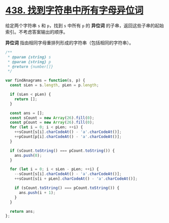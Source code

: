 # [438. 找到字符串中所有字母异位词](https://leetcode-cn.com/problems/find-all-anagrams-in-a-string)

给定两个字符串 `s` 和 `p`，找到 `s` 中所有 `p` 的 **异位词** 的子串，返回这些子串的起始索引。不考虑答案输出的顺序。

**异位词** 指由相同字母重排列形成的字符串（包括相同的字符串）。

``` js
/**
 * @param {string} s
 * @param {string} p
 * @return {number[]}
 */

var findAnagrams = function(s, p) {
  const sLen = s.length, pLen = p.length;

  if (sLen < pLen) {
    return [];
  }

  const ans = [];
  const sCount = new Array(26).fill(0);
  const pCount = new Array(26).fill(0);
  for (let i = 0; i < pLen; ++i) {
    ++sCount[s[i].charCodeAt() - 'a'.charCodeAt()];
    ++pCount[p[i].charCodeAt() - 'a'.charCodeAt()];
  }

  if (sCount.toString() === pCount.toString()) {
    ans.push(0);
  }

  for (let i = 0; i < sLen - pLen; ++i) {
    --sCount[s[i].charCodeAt() - 'a'.charCodeAt()];
    ++sCount[s[i + pLen].charCodeAt() - 'a'.charCodeAt()];

    if (sCount.toString() === pCount.toString()) {
      ans.push(i + 1);
    }
  }

  return ans;
};
```
